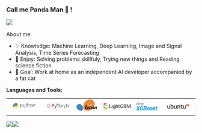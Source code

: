 ### Call me Panda Man :panda_face: !

<img align="left" src="https://komarev.com/ghpvc/?username=quqixun" />

<br/>

About me:
- :sparkles: Knowledge: Machine Learning, Deep Learning, Image and Signal Analysis, Time Series Forecasting
- :heartbeat: Enjoy: Solving problems skillfuly, Trying new things and Reading science fiction
- :gift: Goal: Work at home as an independent AI developer accompanied by a fat cat

**Languages and Tools:**
<table>
<tbody>
  <tr>
    <td><img src="./assets/python-logo.png" width=110 style="border-color:#ffffff;text-align:center;vertical-align:center" /></td>
    <td><img src="./assets/pytorch-logo-dark.png" width=100 style="border-color:#ffffff;text-align:center;vertical-align:center" /></td>
    <td><img src="./assets/scikit-learn-logo.png" width=80 style="border-color:#ffffff;text-align:center;vertical-align:center" /></td>
    <td><img src="./assets/LightGBM_logo_black_text.svg" width=100 style="border-color:#ffffff;text-align:center;vertical-align:center" /></td>
    <td><img src="./assets/xgboost.png" width=80 style="border-color:#ffffff;text-align:center;vertical-align:center" /></td>
    <td><img src="./assets/ubuntu-black-and-orange-on-white.gif" width=110 style="border-color:#ffffff;text-align:center;vertical-align:center" /></td>
  </tr>
</tbody>
</table>

![](https://github-readme-stats-ws1mnpqtj.vercel.app/api?username=quqixun&count_private=true&show_icons=true&hide_rank=false&hide_border=true&include_all_commits=true&theme=default)![](https://github-readme-stats-ws1mnpqtj.vercel.app/api/top-langs/?username=quqixun&hide=cuda,c%2B%2B&layout=compact&hide_border=true)

